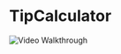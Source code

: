 # TipCalculator

<img src='http://g.recordit.co/Xr8IEgM5tT.gif' title='Video Walkthrough' width='' alt='Video Walkthrough' />

